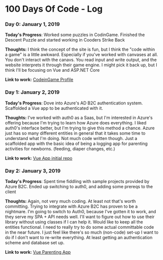 # 100 Days Of Code - Log

### Day 0: January 1, 2019 

**Today's Progress**: Worked some puzzles in CodinGame. Finished the Descent Puzzle and started working in Cooders Strike Back

**Thoughts:** I think the concept of the site is fun, but I think the "code within a game" is a little awkward. Especially if you've worked with canvases at all. You don't interact with the canavs. You read input and write output, and the website interprets it through their game engine. I might pick it back up, but I think I'll be focusing on Vue and ASP.NET Core

**Link to work:** [CodeinGame Profile](https://www.codingame.com/profile/ca39e42ddf1ebb943c9a4199a73f3ef51269891)


### Day 1: January 2, 2019 

**Today's Progress**: Dove into Azure's AD B2C authentication system. Scaffolded a Vue app to be authenticated with it.

**Thoughts:** I've worked with auth0 as a Saas, but I'm interested in Azure's offering because I'm trying to learn how Azure does everything. I liked auth0's interface better, but I'm trying to give this method a chance. Azure just has so many different entities in general that it takes some time to understand what I'm doing. Not much code written though. Just a scaffolded app with the basic idea of being a logging app for parenting activities for newborns. (feeding, diaper changes, etc.)

**Link to work:** [Vue App initial repo](https://github.com/Basaingeal/parenting-app-client)

### Day 2: January 3, 2019 

**Today's Progress**: Spent time fiddling with sample projects provided by Azure B2C. Ended up switching to auth0, and adding some prereqs to the client

**Thoughts:** Again, not very much coding. At least not that's worth committing. Trying to integrate with Azure B2C has proven to be a nightmare. I'm going to switch to Auth0, because I've gotten it to work, and they serve my SPA + API needs well. I'll want to figure out how to use their library without using classes if I can help it. Would like to keep all the entities functional. I need to really try to do some actual committable code in the near future. I just feel like there's so much (non-code) set-up I want to do if I don't want to re-write everything. At least getting an authentication scheme and database set up.

**Link to work:** [Vue Parenting App](https://github.com/Basaingeal/parenting-app-client)